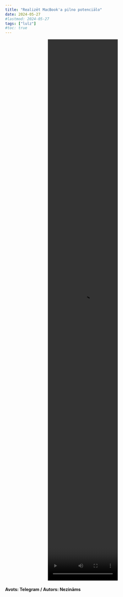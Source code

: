 ```yaml
---
title: "Realizēt MacBook'a pilno potenciālo"
date: 2024-05-27
#lastmod: 2024-05-27
tags: ["lulz"]
#toc: true
---
```



<center>
<video width="45%" height="45%" controls>
  <source src="lolbook.mp4" type="video/mp4">
  Your browser does not support the video tag.
</video>
</center>

#### Avots: Telegram / Autors: Nezināms
